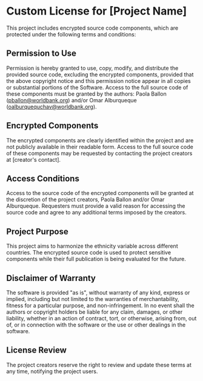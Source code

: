 # Custom License for [Project Name]

This project includes encrypted source code components, which are protected under the following terms and conditions:

## Permission to Use
Permission is hereby granted to use, copy, modify, and distribute the provided source code, excluding the encrypted components, provided that the above copyright notice and this permission notice appear in all copies or substantial portions of the Software. Access to the full source code of these components must be granted by the authors: Paola Ballon (pballon@worldbank.org) and/or Omar Alburqueque (oalburquequchav@worldbank.org).

## Encrypted Components
The encrypted components are clearly identified within the project and are not publicly available in their readable form.
Access to the full source code of these components may be requested by contacting the project creators at [creator's contact].

## Access Conditions
Access to the source code of the encrypted components will be granted at the discretion of the project creators, Paola Ballon and/or Omar Alburqueque.
Requesters must provide a valid reason for accessing the source code and agree to any additional terms imposed by the creators.

## Project Purpose
This project aims to harmonize the ethnicity variable across different countries. The encrypted source code is used to protect sensitive components while their full publication is being evaluated for the future.

## Disclaimer of Warranty
The software is provided "as is", without warranty of any kind, express or implied, including but not limited to the warranties of merchantability, fitness for a particular purpose, and non-infringement. In no event shall the authors or copyright holders be liable for any claim, damages, or other liability, whether in an action of contract, tort, or otherwise, arising from, out of, or in connection with the software or the use or other dealings in the software.

## License Review
The project creators reserve the right to review and update these terms at any time, notifying the project users.
